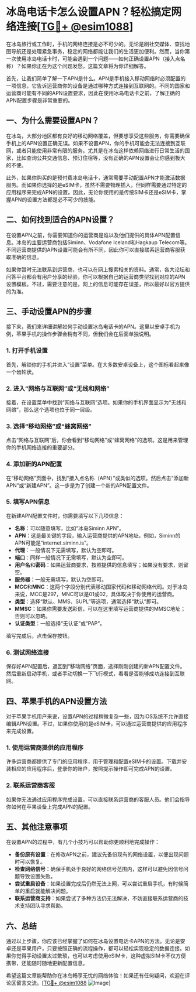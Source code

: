 # 冰岛电话卡怎么设置APN？轻松搞定网络连接[[TG💪+ @esim1088](https://t.me/s/esim1088)]

在冰岛旅行或工作时，手机的网络连接是必不可少的。无论是刷社交媒体、查找地图导航还是处理紧急事务，稳定的网络都能让我们的生活更加便利。然而，当你第一次使用冰岛电话卡时，可能会遇到一个问题——如何正确设置APN（接入点名称）？如果你正在为这个问题发愁，这篇文章将为你详细解答。

首先，让我们简单了解一下APN是什么。APN是手机接入移动网络时必须配置的一项信息，它告诉运营商你的设备是通过哪种方式连接到互联网的。不同的国家和运营商可能有不同的APN设置要求，因此在使用冰岛电话卡之前，了解正确的APN配置步骤是非常重要的。

## 一、为什么需要设置APN？

在冰岛，大部分地区都有良好的移动网络覆盖，但要想享受这些服务，你需要确保手机上的APN设置正确无误。如果不设置APN，你的手机可能会无法连接到互联网，或者只能使用非常有限的服务。尤其是在冰岛这样依赖网络进行日常生活的国家，比如查询公共交通信息、预订住宿等，没有正确的APN设置会让你感到极大的不便。

此外，如果你购买的是预付费冰岛电话卡，通常需要手动配置APN才能激活数据服务。而如果你选择的是eSIM卡，虽然不需要物理插入，但同样需要通过特定的应用程序来完成APN的设置。因此，无论你使用的是传统SIM卡还是eSIM卡，掌握APN的设置方法都是必不可少的技能。

## 二、如何找到适合的APN设置？

在设置APN之前，你需要知道你的运营商是谁以及他们提供的具体APN配置信息。冰岛的主要运营商包括Siminn、Vodafone Iceland和Hagkaup Telecom等。不同运营商提供的APN设置可能会有所不同，因此你可以直接联系运营商客服获取准确的信息。

如果你暂时无法联系到运营商，也可以在网上搜索相关的资料。通常，各大论坛和问答平台都会有用户分享的经验，你可以根据自己的运营商类型找到对应的APN设置模板。不过，需要注意的是，网上的信息可能存在误差，所以最好以官方提供的为准。

## 三、手动设置APN的步骤

接下来，我们来详细讲解如何手动设置冰岛电话卡的APN。这里以安卓手机为例，苹果手机的操作步骤会稍有不同，但我们会在后面单独说明。

### 1. 打开手机设置

首先，解锁你的手机并进入“设置”菜单。在大多数安卓设备上，这个图标看起来像一个齿轮状。

### 2. 进入“网络与互联网”或“无线和网络”

接着，在设置菜单中找到“网络与互联网”选项。如果你的手机界面显示为“无线和网络”，那么这个选项也位于同一层级。

### 3. 选择“移动网络”或“蜂窝网络”

点击“网络与互联网”后，你会看到“移动网络”或“蜂窝网络”的选项。这是用来管理你的手机网络连接的重要部分。

### 4. 添加新的APN配置

在“移动网络”页面中，找到“接入点名称（APN）”或类似的选项。然后点击“添加新APN”或“新建APN”。这一步是为了创建一个新的APN配置文件。

### 5. 填写APN信息

在新建APN配置文件时，你需要填写以下几项信息：

- **名称**：可以随意填写，比如“冰岛Siminn APN”。
- **APN**：这是最关键的字段，输入运营商提供的APN地址。例如，Siminn的APN可能是“internet.siminn.is”。
- **代理**：一般情况下无需填写，默认为空即可。
- **端口**：同样一般情况下无需填写，默认为空即可。
- **用户名**和**密码**：如果运营商要求，按照提供的信息填写；如果没有要求，则留空。
- **服务器**：一般无需填写，默认为空即可。
- **MCC**和**MNC**：这两个字段分别代表移动国家代码和移动网络代码。对于冰岛来说，MCC是297，MNC可以是01或02，具体取决于你使用的运营商。
- **类型**：选择“默认、MMS、SUPL”等选项，通常选择“默认”即可。
- **MMSC**：如果你需要发送彩信，可以在这里填写运营商提供的MMSC地址；否则可以忽略。
- **认证类型**：一般选择“无认证”或“PAP”。

填写完成后，点击保存按钮。

### 6. 测试网络连接

保存好APN配置后，返回到“移动网络”页面，选择刚刚创建的新APN配置文件。然后重新启动手机，或者手动切换一下飞行模式，看看是否能够成功连接到互联网。

## 四、苹果手机的APN设置方法

对于苹果手机用户来说，设置APN的过程稍微复杂一些，因为iOS系统不允许直接编辑APN设置。不过，如果你使用的是eSIM卡，可以通过运营商提供的应用程序来完成设置。

### 1. 使用运营商提供的应用程序

许多运营商都提供了专门的应用程序，用于管理和配置eSIM卡的设置。下载并安装相应的应用程序后，登录你的账户，按照提示操作即可完成APN的设置。

### 2. 联系运营商客服

如果你无法通过应用程序完成设置，可以直接联系运营商的客服人员。他们会指导你如何在苹果设备上完成APN的配置。

## 五、其他注意事项

在设置APN的过程中，有几个小技巧可以帮助你更顺利地完成操作：

- **备份原有设置**：在修改APN之前，建议先备份现有的网络设置，以便出现问题时可以恢复。
- **检查网络信号**：确保手机处于良好的网络信号范围内，这样可以避免因信号问题导致设置失败。
- **尝试重启设备**：如果设置完成后仍然无法上网，可以尝试重启手机，有时候简单的重启就能解决问题。
- **联系运营商支持**：如果尝试了多种方法仍无法解决，不妨直接联系运营商的技术支持团队寻求帮助。

## 六、总结

通过以上步骤，你应该已经掌握了如何在冰岛设置电话卡APN的方法。无论是安卓还是苹果用户，只要按照正确的流程操作，都可以轻松实现稳定的数据连接。如果你觉得手动设置太过繁琐，也可以考虑使用eSIM卡，这种虚拟SIM卡不仅方便携带，还能随时随地更新配置信息。

希望这篇文章能帮助你在冰岛畅享无忧的网络体验！如果还有任何疑问，欢迎在评论区留言交流。[[TG💪+ @esim1088](https://t.me/s/esim1088) ![Image](https://i.postimg.cc/4NQfJmqS/Snipaste-2025-05-13-00-14-12.png)]